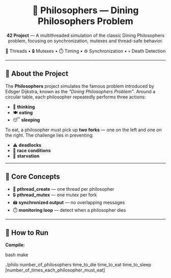 <h1 align="center">🍝 Philosophers — Dining Philosophers Problem</h1>

<p align="center">
  <strong>42 Project</strong> — A multithreaded simulation of the classic Dining Philosophers problem, focusing on synchronization, mutexes and thread-safe behavior.
</p>

<p align="center">
  🧵 Threads • 🔒 Mutexes • ⏱️ Timing • ⚙️ Synchronization • 💀 Death Detection
</p>

<hr>

<h2>📌 About the Project</h2>
<p>
The <strong>Philosophers</strong> project simulates the famous problem introduced by Edsger Dijkstra, known as the
<em>"Dining Philosophers Problem"</em>. Around a circular table, each philosopher repeatedly performs three actions:
</p>

<ul>
  <li>💭 <strong>thinking</strong></li>
  <li>🍽️ <strong>eating</strong></li>
  <li>😴 <strong>sleeping</strong></li>
</ul>

<p>
To eat, a philosopher must pick up <strong>two forks</strong> — one on the left and one on the right.
The challenge lies in preventing:
</p>

<ul>
  <li>⚠️ <strong>deadlocks</strong></li>
  <li>🚫 <strong>race conditions</strong></li>
  <li>🧯 <strong>starvation</strong></li>
</ul>

<hr>

<h2>🧠 Core Concepts</h2>

<ul>
  <li>🧵 <strong>pthread_create</strong> — one thread per philosopher</li>
  <li>🔒 <strong>pthread_mutex</strong> — one mutex per fork</li>
  <li>🖨️ <strong>synchronized output</strong> — no overlapping messages</li>
  <li>⏱️ <strong>monitoring loop</strong> — detect when a philosopher dies</li>
</ul>

<hr>

<h2>🚀 How to Run</h2>

<p><strong>Compile:</strong></p>

bash make

./philo number_of_philosophers time_to_die time_to_eat time_to_sleep [number_of_times_each_philosopher_must_eat]
